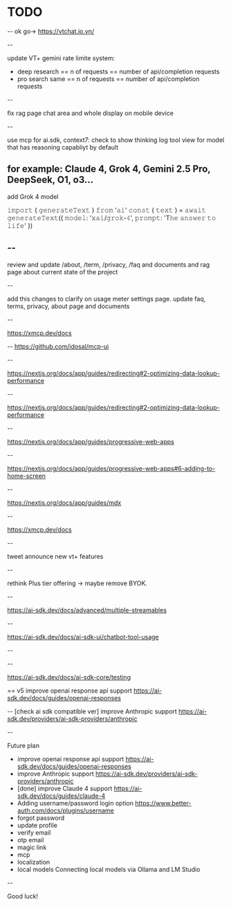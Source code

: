# TODO

--
ok go-> https://vtchat.io.vn/


--

update VT+ gemini rate limite system:

+ deep research == n of requests == number of api/completion requests
+ pro search same  == n of requests == number of api/completion requests

--

fix rag page chat area and whole display on mobile device

--

use mcp for ai.sdk, context7: check to show thinking log tool view for model that has reasoning capabliyt by default

for example: Claude 4, Grok 4, Gemini 2.5 Pro, DeepSeek, O1, o3...
--

add Grok 4 model

𝚒𝚖𝚙𝚘𝚛𝚝 { 𝚐𝚎𝚗𝚎𝚛𝚊𝚝𝚎𝚃𝚎𝚡𝚝 } 𝚏𝚛𝚘𝚖 '𝚊𝚒'
𝚌𝚘𝚗𝚜𝚝 { 𝚝𝚎𝚡𝚝 } = 𝚊𝚠𝚊𝚒𝚝 𝚐𝚎𝚗𝚎𝚛𝚊𝚝𝚎𝚃𝚎𝚡𝚝({
  𝚖𝚘𝚍𝚎𝚕: '𝚡𝚊𝚒/𝚐𝚛𝚘𝚔-𝟺',
  𝚙𝚛𝚘𝚖𝚙𝚝: 'T𝚑𝚎 𝚊𝚗𝚜𝚠𝚎𝚛 𝚝𝚘 𝚕𝚒𝚏𝚎'
})

--
--

review and update /about, /term, /privacy, /faq and documents and rag page about current state of the project

--

add this changes to clarify on usage meter settings page. update faq, terms, privacy, about page and documents

--

https://xmcp.dev/docs

--
https://github.com/idosal/mcp-ui

--

https://nextjs.org/docs/app/guides/redirecting#2-optimizing-data-lookup-performance

--

https://nextjs.org/docs/app/guides/redirecting#2-optimizing-data-lookup-performance

--


https://nextjs.org/docs/app/guides/progressive-web-apps

--

https://nextjs.org/docs/app/guides/progressive-web-apps#6-adding-to-home-screen

--

https://nextjs.org/docs/app/guides/mdx

--

https://xmcp.dev/docs

--

tweet announce new vt+ features

--

rethink Plus tier offering -> maybe remove BYOK.

--

https://ai-sdk.dev/docs/advanced/multiple-streamables

--

https://ai-sdk.dev/docs/ai-sdk-ui/chatbot-tool-usage

--

--

https://ai-sdk.dev/docs/ai-sdk-core/testing

==
v5 improve openai response api support
https://ai-sdk.dev/docs/guides/openai-responses

--
[check ai sdk compatible ver] improve Anthropic support
https://ai-sdk.dev/providers/ai-sdk-providers/anthropic

--

Future plan

- improve openai response api support https://ai-sdk.dev/docs/guides/openai-responses
- improve Anthropic support https://ai-sdk.dev/providers/ai-sdk-providers/anthropic
- [done] improve Claude 4 support https://ai-sdk.dev/docs/guides/claude-4
- Adding username/password login option https://www.better-auth.com/docs/plugins/username
- forgot password
- update profile
- verify email
- otp email
- magic link
- mcp
- localization
- local models Connecting local models via Ollama and LM Studio

--

Good luck!
